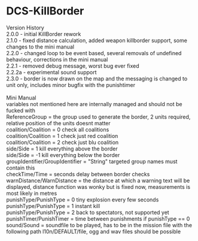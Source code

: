 # DCS-KillBorder
Version History \
2.0.0 - initial KillBorder rework \
2.1.0 - fixed distance calculation, added weapon killborder support, some changes to the mini manual \
2.2.0 - changed loop to be event based, several removals of undefined behaviour, corrections in the mini manual \
2.2.1 - removed debug message, worst bug ever fixed \
2.2.2a - experimental sound support \
2.3.0 - border is now drawn on the map and the messaging is changed to unit only, includes minor bugfix with the punishtimer \
\
Mini Manual \
variables not mentioned here are internally managed and should not be fucked with \
ReferenceGroup = the group used to generate the border, 2 units required, relative position of the units doesnt matter \
coalition/Coalition = 0 check all coalitions \
coalition/Coalition = 1 check just red coalition \
coalition/Coalition = 2 check just blu coalition \
side/Side = 1 kill everything above the border \
side/Side = -1 kill everything below the border \
groupIdentifier/GroupIdentifier = "String" targeted group names must contain this \
checkTime/Time = seconds delay between border checks \
warnDistance/WarnDistance = the distance at which a warning text will be displayed, distance function was wonky but is fixed now, measurements is most likely in metres \
punishType/PunishType = 0 tiny explosion every few seconds \
punishType/PunishType = 1 instant kill \
punishType/PunishType = 2 back to spectators, not supported yet \
punishTimer/PunishTimer = time between punishments if punishType == 0 \
sound/Sound = soundfile to be played, has to be in the mission file with the following path l10n/DEFAULT/file, ogg and wav files should be possible
